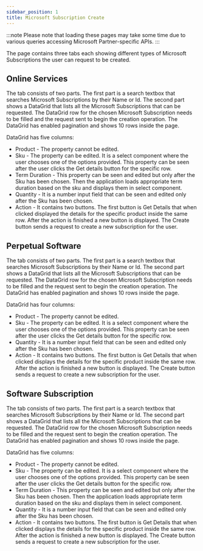```yaml
---
sidebar_position: 1
title: Microsoft Subscription Create
---
```


:::note
Please note that loading these pages may take some time due to various queries accessing Microsoft Partner-specific APIs.
:::

The page contains three tabs each showing different types of Microsoft Subscriptions the user can request to be created.

## Online Services

The tab consists of two parts.
The first part is a search textbox that searches Microsoft Subscriptions by their Name or Id.
The second part shows a DataGrid that lists all the Microsoft Subscriptions that can be requested. The DataGrid row for the chosen Microsoft Subscription needs to be filled and the request sent to begin the creation operation.
The DataGrid has enabled pagination and shows 10 rows inside the page.

DataGrid has five columns:

- Product - The property cannot be edited.
- Sku - The property can be edited. It is a select component where the user chooses one of the options provided. This property can be seen after the user clicks the Get details button for the specific row.
- Term Duration - This property can be seen and edited but only after the Sku has been chosen. Then the application loads appropriate term duration based on the sku and displays them in select component.
- Quantity - It is a number input field that can be seen and edited only after the Sku has been chosen.
- Action - It contains two buttons. The first button is Get Details that when clicked displayed the details for the specific product inside the same row.
After the action is finished a new button is displayed. The Create button sends a request to create a new subscription for the user.

## Perpetual Software

The tab consists of two parts.
The first part is a search textbox that searches Microsoft Subscriptions by their Name or Id.
The second part shows a DataGrid that lists all the Microsoft Subscriptions that can be requested. The DataGrid row for the chosen Microsoft Subscription needs to be filled and the request sent to begin the creation operation.
The DataGrid has enabled pagination and shows 10 rows inside the page.

DataGrid has four columns:

- Product - The property cannot be edited.
- Sku - The property can be edited. It is a select component where the user chooses one of the options provided. This property can be seen after the user clicks the Get details button for the specific row.
- Quantity - It is a number input field that can be seen and edited only after the Sku has been chosen.
- Action - It contains two buttons. The first button is Get Details that when clicked displays the details for the specific product inside the same row.
After the action is finished a new button is displayed. The Create button sends a request to create a new subscription for the user.

## Software Subscription

The tab consists of two parts.
The first part is a search textbox that searches Microsoft Subscriptions by their Name or Id.
The second part shows a DataGrid that lists all the Microsoft Subscriptions that can be requested. The DataGrid row for the chosen Microsoft Subscription needs to be filled and the request sent to begin the creation operation.
The DataGrid has enabled pagination and shows 10 rows inside the page.

DataGrid has five columns:

- Product - The property cannot be edited.
- Sku - The property can be edited. It is a select component where the user chooses one of the options provided. This property can be seen after the user clicks the Get details button for the specific row.
- Term Duration - This property can be seen and edited but only after the Sku has been chosen. Then the application loads appropriate term duration based on the sku and displays them in select component.
- Quantity - It is a number input field that can be seen and edited only after the Sku has been chosen.
- Action - It contains two buttons. The first button is Get Details that when clicked displays the details for the specific product inside the same row.
After the action is finished a new button is displayed. The Create button sends a request to create a new subscription for the user.
